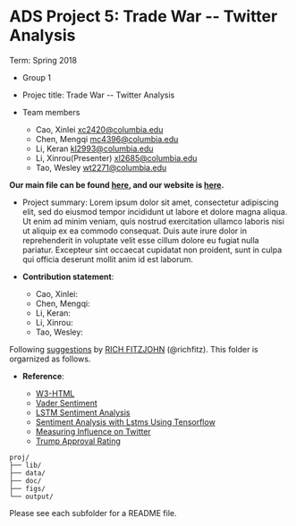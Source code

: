 # ADS Project 5: Trade War -- Twitter Analysis

Term: Spring 2018

+ Group 1
+ Projec title: Trade War -- Twitter Analysis
+ Team members

	+ Cao, Xinlei xc2420@columbia.edu
	+ Chen, Mengqi mc4396@columbia.edu
	+ Li, Keran kl2993@columbia.edu
	+ Li, Xinrou(Presenter) xl2685@columbia.edu
	+ Tao, Wesley wt2271@columbia.edu
	
**Our main file can be found [here](doc/main_file.pdf), and our website is [here](http://statisticspower.ml/).**

+ Project summary: Lorem ipsum dolor sit amet, consectetur adipiscing elit, sed do eiusmod tempor incididunt ut labore et dolore magna aliqua. Ut enim ad minim veniam, quis nostrud exercitation ullamco laboris nisi ut aliquip ex ea commodo consequat. Duis aute irure dolor in reprehenderit in voluptate velit esse cillum dolore eu fugiat nulla pariatur. Excepteur sint occaecat cupidatat non proident, sunt in culpa qui officia deserunt mollit anim id est laborum.
	
+ **Contribution statement**: 
    + Cao, Xinlei:
    + Chen, Mengqi:
    + Li, Keran: 
    + Li, Xinrou:
    + Tao, Wesley:

Following [suggestions](http://nicercode.github.io/blog/2013-04-05-projects/) by [RICH FITZJOHN](http://nicercode.github.io/about/#Team) (@richfitz). This folder is orgarnized as follows.

+ **Reference**: 

	+ [W3-HTML](https://www.w3schools.com/html/default.asp)
	+ [Vader Sentiment](https://github.com/cjhutto/vaderSentiment)
	+ [LSTM Sentiment Analysis](https://github.com/adeshpande3/LSTM-Sentiment-Analysis)
	+ [Sentiment Analysis with Lstms Using Tensorflow]( https://www.oreilly.com/learning/perform-sentiment-analysis-with-lstms-using-tensorflow)
	+ [Measuring Influence on Twitter](http://www.l2f.inesc-id.pt/~fmmb/wiki/uploads/Work/misnis.ref07.pdf)
	+ [Trump Approval Rating](https://projects.fivethirtyeight.com/trump-approval-ratings)
```
proj/
├── lib/
├── data/
├── doc/
├── figs/
└── output/
```

Please see each subfolder for a README file.
